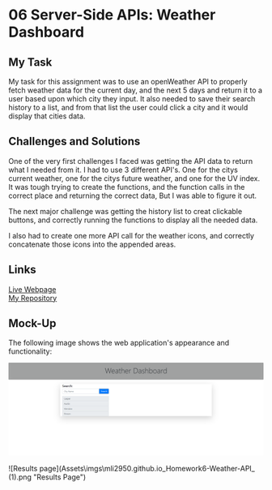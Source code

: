# 06 Server-Side APIs: Weather Dashboard

## My Task

My task for this assignment was to use an openWeather API to properly fetch weather data for the current day, and the next 5 days and return it to a user based upon which city they input. It also needed to save their search history to a list, and from that list the user could click a city and it would display that cities data.


## Challenges and Solutions

One of the very first challenges I faced was getting the API data to return what I needed from it. I had to use 3 different API's. One for the citys current weather, one for the citys future weather, and one for the UV index. It was tough trying to create the functions, and the function calls in the correct place and returning the correct data, But I was able to figure it out.

The next major challenge was getting the history list to creat clickable buttons, and correctly running the functions to display all the needed data.

I also had to create one more API call for the weather icons, and correctly concatenate those icons into the appended areas.


## Links
[Live Webpage](https://mli2950.github.io/Homework6-Weather-API/)</br>
[My Repository](https://github.com/mli2950/Homework6-Weather-API)

## Mock-Up

The following image shows the web application's appearance and functionality:

![Home Page](mli2950.github.io_Homework6-Weather-API_.png "Home Page")

![Results page](Assets\imgs\mli2950.github.io_Homework6-Weather-API_ (1).png "Results Page")





